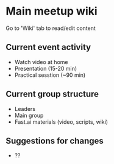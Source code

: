 # Main meetup wiki

Go to 'Wiki' tab to read/edit content

## Current event activity
- Watch video at home
- Presentation (15-20 min)
- Practical sesstion (~90 min)

## Current group structure
- Leaders
- Main group
- Fast.ai materials (video, scripts, wiki)

## Suggestions for changes
- ??
